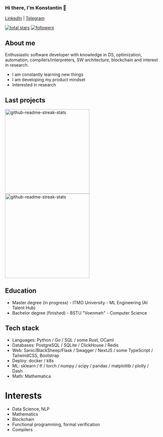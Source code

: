 ### Hi there, I'm Konstantin 👋 

[LinkedIn](https://www.linkedin.com/in/konstantin-t-203033217/)  |  [Telegram](https://t.me/qnbhd)


<a href="https://github.com/qnbhd?tab=repositories&sort=stargazers">
    <img alt="total stars" title="Total stars on GitHub" src="https://custom-icon-badges.demolab.com/github/stars/qnbhd?color=55960c&style=for-the-badge&labelColor=488207&logo=star"/></a>
  <a href="https://github.com/qnbhd?tab=followers">
    <img alt="followers" title="Follow me on Github" src="https://custom-icon-badges.demolab.com/github/followers/qnbhd?color=236ad3&labelColor=1155ba&style=for-the-badge&logo=person-add&label=Follow&logoColor=white"/></a>

## About me

Enthusiastic software developer with knowledge in DS, optimization, automation, compilers/interpreters, SW architecture, blockchain and interest in research.

- I am constantly learning new things
- I am developing my product mindset
- Interested in research

## Last projects
    
<p align="left">
  <a href="https://github.com/qnbhd/deployme"><img width="278" src="https://denvercoder1-github-readme-stats.vercel.app/api/pin/?username=qnbhd&repo=deployme&theme=react&bg_color=1F222E&title_color=F85D7F&hide_border=true&icon_color=F8D866&show_icons=false" alt="github-readme-streak-stats"></a>
      <a href="https://github.com/qnbhd/feijoa"><img width="278" src="https://denvercoder1-github-readme-stats.vercel.app/api/pin/?username=qnbhd&repo=feijoa&theme=react&bg_color=1F222E&title_color=F85D7F&hide_border=true&icon_color=F8D866&show_icons=false" alt="github-readme-streak-stats"></a>

<br>


## Education

- Master degree (in progress) - ITMO University - ML Engineering (AI Talent Hub)
- Bachelor degree (finished) - BSTU "Voenmeh" - Computer Science

## Tech stack

- Languages: Python / Go / SQL / some Rust, OCaml
- Databases: PostgreSQL / SQLite / ClickHouse / Redis
- Web: Sanic/BlackSheep/Flask / Swagger / NextJS / some TypeScript / TailwindCSS, Bootstrap
- Deploy: docker / k8s
- ML: sklearn / tf / torch / numpy / scipy / pandas / matplotlib / plotly / Dash
- Math: Mathematica

# Interests

- Data Science, NLP
- Mathematics
- Blockchain
- Functional programming, formal verification
- Compilers
